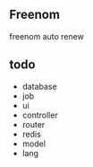 ## Freenom 
freenom auto renew

## todo
 - database
 - job
 - ui
 - controller
 - router
 - redis
 - model
 - lang

